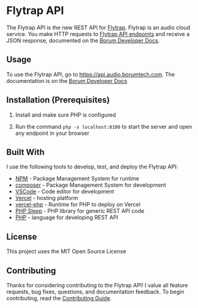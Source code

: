 # Flytrap API

The Flytrap API is the new REST API for [Flytrap](https://audio.borumtech.com). Flytrap is an audio cloud service. You make HTTP requests to [Flytrap API endpoints](https://api.audio.borumtech.com) and receive a JSON response, documented on the [Borum Developer Docs](https://developer.borumtech.com/Flytrap/Docs). 

## Usage

To use the Flytrap API, go to https://api.audio.borumtech.com.
The documentation is on the [Borum Developer Docs](https://developer.borumtech.com/Flytrap/Docs)

## Installation (Prerequisites)

1. Install and make sure PHP is configured

2. Run the command `php -s localhost:8100` to start the server and open any endpoint in your browser

## Built With

I use the following tools to develop, test, and deploy the Flytrap API:

* [NPM]() - Package Management System for runtime
* [composer]() - Package Management System for development
* [VSCode]() - Code editor for development
* [Vercel]() - hosting platform
* [vercel-php]() - Runtime for PHP to deploy on Vercel
* [PHP Sleep](https://github.com/Borumer/php-sleep) - PHP library for generic REST API code
* [PHP]() - language for developing REST API

## License

This project uses the MIT Open Source License

## Contributing

Thanks for considering contributing to the Flytrap API! I value all feature requests, bug fixes, questions, and documentation feedback. To begin contributing, read the [Contributing Guide](docs/CONTRIBUTING.md).

